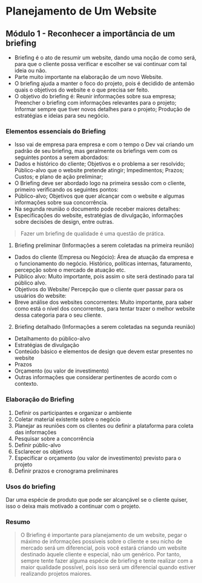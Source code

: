 # Planejamento de Um Website

## Módulo 1 - Reconhecer a importância de um briefing
* Briefing é o ato de resumir um website, dando uma noção de como será, para que o cliente possa verificar e escolher
se vai continuar com tal ideia ou não.
* Parte muito importante na elaboração de um novo Website.
* O briefing ajuda a manter o foco do projeto, pois é decidido de antemão quais o objetivos do website e o que precisa ser feito.
* O objetivo do briefing é: Reunir informações sobre sua empresa; Preencher o briefing com informações relevantes para o projeto; Informar sempre que tiver novos detalhes para o projeto; Produção de estratégias e ideias para seu negócio.
### Elementos essenciais do Briefing
* Isso vai de empresa para empresa e com o tempo o Dev vai criando um padrão de seu briefing, mas geralmente os briefings vem com os seguintes pontos a serem abordados:
* Dados e histórico do cliente; Objetivos e o problema a ser resolvido; Público-alvo que o website pretende atingir; Impedimentos; Prazos; Custos; e plano de ação preliminar;
* O Briefing deve ser abordado logo na primeira sessão com o cliente, primeiro verificando os seguintes pontos:
* Público-alvo; Objetivos que quer alcançar com o website e algumas informações sobre sua concorrência.
* Na segunda reunião o documento pode receber maiores detalhes: 
* Especificações do website, estratégias de divulgação, informações sobre decisões de design, entre outras.
> Fazer um briefing de qualidade é uma questão de prática.
1. Briefing preliminar (Informações a serem coletadas na primeira reunião)
* Dados do cliente (Empresa ou Negócio): Área de atuação da empresa e o funcionamento do negócio. Histórico, políticas internas, faturamento, percepção sobre o mercado de atuação etc. 
* Público alvo: Muito importante, pois assim o site será destinado para tal público alvo. 
* Objetivos do Website/ Percepção que o cliente quer passar para os usuários do website:
* Breve análise dos websites concorrentes: Muito importante, para saber como está o nível dos concorrentes, para tentar trazer o melhor website dessa categoria para o seu cliente.
2. Briefing detalhado (Informações a serem coletadas na segunda reunião)
* Detalhamento do público-alvo
* Estratégias de divulgação
* Conteúdo básico e elementos de design que devem estar presentes no website
* Prazos
* Orçamento (ou valor de investimento)
* Outras informações que considerar pertinentes de acordo com o contexto.
### Elaboração do Briefing
1. Definir os participantes e organizar o ambiente
2. Coletar material existente sobre o negócio
3. Planejar as reuniões com os clientes ou definir a plataforma para coleta das informações
4. Pesquisar sobre a concorrência
5. Definir públic-alvo
6. Esclarecer os objetivos
7. Especificar o orçamento (ou valor de investimento) previsto para o projeto
8. Definir prazos e cronograma preliminares
### Usos do briefing
Dar uma espécie de produto que pode ser alcançável se o cliente quiser, isso o deixa mais motivado a continuar com o projeto.

### Resumo
> O Briefing é importante para planejamento de um website, pegar o máximo de informações possíveis sobre o cliente e seu nicho de mercado será um diferencial, pois você estará criando um website destinado àquele cliente e especial, não um genérico. Por tanto, sempre tente fazer alguma espécie de briefing e tente realizar com a maior qualidade possível, pois isso será um diferencial quando estiver realizando projetos maiores.

